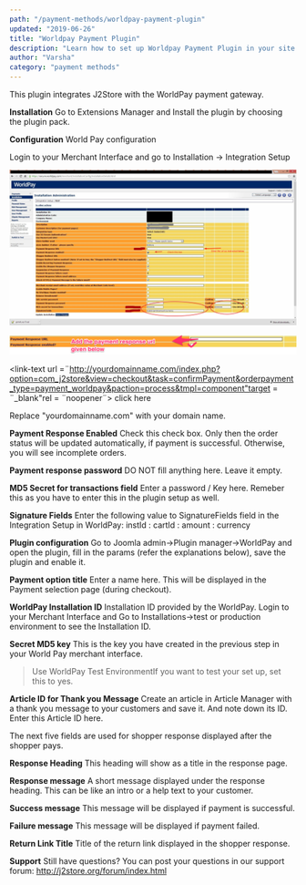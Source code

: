 ```yaml
---
path: "/payment-methods/worldpay-payment-plugin"
updated: "2019-06-26"
title: "Worldpay Payment Plugin"
description: "Learn how to set up Worldpay Payment Plugin in your site."
author: "Varsha"
category: "payment methods"
---
```


This plugin integrates J2Store with the WorldPay payment gateway.

**Installation**
Go to Extensions Manager and Install the plugin by choosing the plugin pack.

**Configuration**
World Pay configuration

Login to your Merchant Interface and go to Installation → Integration Setup

![worldpay](https://raw.githubusercontent.com/j2store/doc-images/master/payment-methods/worldpay-payment-plugin/worldpay_payment_plugin.png)


![response](https://raw.githubusercontent.com/j2store/doc-images/master/payment-methods/worldpay-payment-plugin/payment_response_worldpay.png)

<link-text url =¨http://yourdomainname.com/index.php?option=com_j2store&view=checkout&task=confirmPayment&orderpayment_type=payment_worldpay&paction=process&tmpl=component"target = ¨_blank"rel = ¨noopener¨> click here </link-text>

Replace "yourdomainname.com" with your domain name.

**Payment Response Enabled**
Check this check box. Only then the order status will be updated automatically, if payment is successful. Otherwise, you will see incomplete orders.

**Payment response password**
DO NOT fill anything here. Leave it empty.

**MD5 Secret for transactions field**
Enter a password / Key here. Remeber this as you have to enter this in the plugin setup as well.

**Signature Fields**
Enter the following value to SignatureFields field in the Integration Setup in WorldPay: instId : cartId : amount : currency

**Plugin configuration**
Go to Joomla admin->Plugin manager->WorldPay and open the plugin, fill in the params (refer the explanations below), save the plugin and enable it.

**Payment option title**
Enter a name here. This will be displayed in the Payment selection page (during checkout).

**WorldPay Installation ID**
Installation ID provided by the WorldPay. Login to your Merchant Interface and Go to Installations->test or production environment to see the Installation ID.

**Secret MD5 key**
This is the key you have created in the previous step in your World Pay merchant interface.

> Use WorldPay Test EnvironmentIf you want to test your set up, set this to yes.

**Article ID for Thank you Message**
Create an article in Article Manager with a thank you message to your customers and save it. And note down its ID. Enter this Article ID here.

The next five fields are used for shopper response displayed after the shopper pays.

**Response Heading**
This heading will show as a title in the response page.

**Response message**
A short message displayed under the response heading. This can be like an intro or a help text to your customer.

**Success message**
This message will be displayed if payment is successful.

**Failure message**
This message will be displayed if payment failed.

**Return Link Title**
Title of the return link displayed in the shopper response.

**Support**
Still have questions? You can post your questions in our support forum: http://j2store.org/forum/index.html

